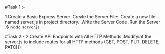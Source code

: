 
#Task 1 :- 

1.Create a Basic Express Server
  .Create the Server File:
    .Create a new file named server.js in project directory.
    .Write the Server Code
  .Run the Server 
    .$ node server.js

#Task 2:- 
2.Create API Endpoints with All HTTP Methods 
  .Modifyinf the server.js to include routes for all HTTP methods 
    (GET, POST, PUT, DELETE, PATCH)
